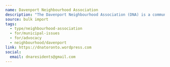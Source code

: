 ```yaml
---
name: Davenport Neighbourhood Association
description: "The Davenport Neighbourhood Association (DNA) is a community residents' group dedicated to the environmental, economic, and social improvement of our neighbourhood. Since 2007, we've been a strong and active voice of community residents in the area between Ossington and Dufferin, and Dupont and Davenport."
source: bulk import
tags:
  - type/neighbourhood-association
  - for/municipal-issues
  - for/advocacy
  - neighbourhood/davenport
link: https://dnatoronto.wordpress.com
social:
  email: dnaresidents@gmail.com
---
```


<!-- Community added via bulk import -->
